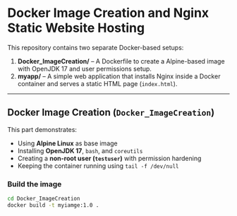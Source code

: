 # Docker Image Creation and Nginx Static Website Hosting

This repository contains two separate Docker-based setups:

1. **Docker_ImageCreation/** – A Dockerfile to create a Alpine-based image with OpenJDK 17 and user permissions setup.
2. **myapp/** – A simple web application that installs Nginx inside a Docker container and serves a static HTML page (`index.html`).
---

## Docker Image Creation (`Docker_ImageCreation`)

This part demonstrates:

- Using **Alpine Linux** as base image
- Installing **OpenJDK 17**, `bash`, and `coreutils`
- Creating a **non-root user (`testuser`)** with permission hardening
- Keeping the container running using `tail -f /dev/null`

### Build the image

```bash
cd Docker_ImageCreation
docker build -t myiamge:1.0 .

